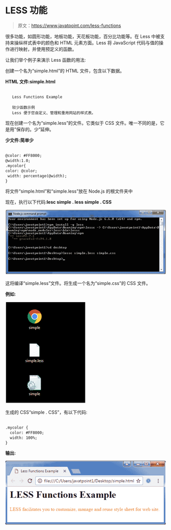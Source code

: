 # LESS 功能

> 原文：<https://www.javatpoint.com/less-functions>

很多功能，如圆形功能，地板功能，天花板功能，百分比功能等。在 Less 中被支持来操纵样式表中的颜色和 HTML 元素方面。Less 将 JavaScript 代码与值的操作进行映射，并使用预定义的函数。

让我们举个例子来演示 Less 函数的用法:

创建一个名为“simple.html”的 HTML 文件，包含以下数据。

**HTML 文件:simple.html**

```

   Less Functions Example

   较少函数示例
   Less 便于您自定义、管理和重用网站的样式表。

```

现在创建一个名为“simple.less”的文件。它类似于 CSS 文件。唯一不同的是，它是用”保存的。少”延伸。

**少文件:简单少**

```

@color: #FF8000;
@width:1.0;
.mycolor{
color: @color;
 width: percentage(@width);
} 

```

将文件“simple.html”和“simple.less”放在 Node.js 的根文件夹中

现在，执行以下代码:**lesc simple . less simple . CSS**

![Less function1](img/0466e52386a88a24b2894b2151b978fe.png)

这将编译“simple.less”文件。将生成一个名为“simple.css”的 CSS 文件。

**例如:**

![Less function2](img/c87278e504cbd03061c0ea89bc4ef5bd.png)

生成的 CSS“simple . CSS”，有以下代码:

```

.mycolor {
  color: #FF8000;
  width: 100%;
}

```

**输出:**

![Less function3](img/6a2208437442fbbdbb06c07806525b62.png)